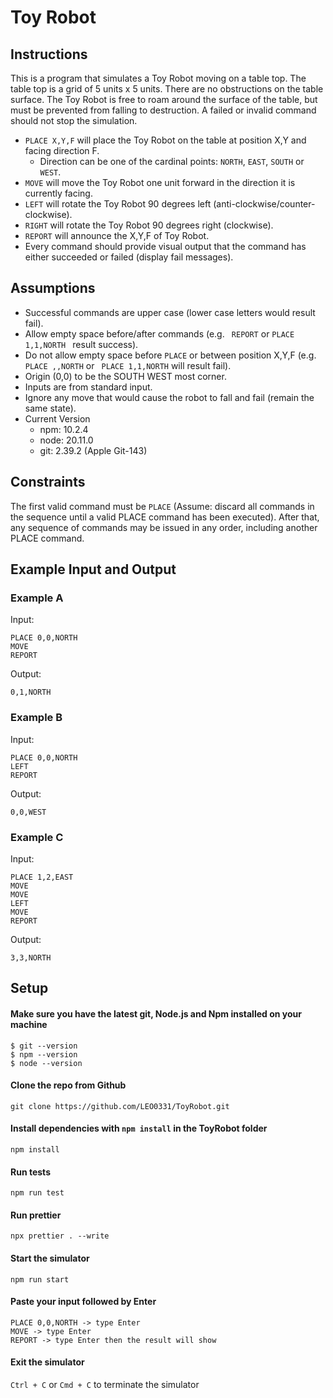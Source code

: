 # Toy Robot

## Instructions

This is a program that simulates a Toy Robot moving on a table top. The table top is a grid of 5 units x 5 units. There are no obstructions on the table surface. The Toy Robot is free to roam around the surface of the table, but must be prevented from falling to destruction. A failed or invalid command should not stop the simulation.

- `PLACE X,Y,F` will place the Toy Robot on the table at position X,Y and facing direction F.
  - Direction can be one of the cardinal points: `NORTH`, `EAST`, `SOUTH` or `WEST`.
- `MOVE` will move the Toy Robot one unit forward in the direction it is currently facing.
- `LEFT` will rotate the Toy Robot 90 degrees left (anti-clockwise/counter-clockwise).
- `RIGHT` will rotate the Toy Robot 90 degrees right (clockwise).
- `REPORT` will announce the X,Y,F of Toy Robot.
- Every command should provide visual output that the command has either succeeded or failed (display fail messages).

## Assumptions

- Successful commands are upper case (lower case letters would result fail).
- Allow empty space before/after commands (e.g. ` REPORT` or `PLACE 1,1,NORTH ` result success).
- Do not allow empty space before `PLACE` or between position X,Y,F (e.g. `PLACE ,,NORTH` or ` PLACE 1,1,NORTH` will result fail).
- Origin (0,0) to be the SOUTH WEST most corner.
- Inputs are from standard input.
- Ignore any move that would cause the robot to fall and fail (remain the same state).
- Current Version
  - npm: 10.2.4
  - node: 20.11.0
  - git: 2.39.2 (Apple Git-143)

## Constraints

The first valid command must be `PLACE` (Assume: discard all commands in the sequence until a valid PLACE command has been executed). After that, any sequence of commands may be issued in any order, including another PLACE command.

## Example Input and Output

### Example A

Input:

```
PLACE 0,0,NORTH
MOVE
REPORT
```

Output:

```
0,1,NORTH
```

### Example B

Input:

```
PLACE 0,0,NORTH
LEFT
REPORT
```

Output:

```
0,0,WEST
```

### Example C

Input:

```
PLACE 1,2,EAST
MOVE
MOVE
LEFT
MOVE
REPORT
```

Output:

```
3,3,NORTH
```

## Setup

#### Make sure you have the latest git, Node.js and Npm installed on your machine

```
$ git --version
$ npm --version
$ node --version
```

#### Clone the repo from Github

`git clone https://github.com/LEO0331/ToyRobot.git`

#### Install dependencies with `npm install` in the ToyRobot folder

`npm install`

#### Run tests

`npm run test`

#### Run prettier

`npx prettier . --write`

#### Start the simulator

`npm run start`

#### Paste your input followed by Enter

```
PLACE 0,0,NORTH -> type Enter
MOVE -> type Enter
REPORT -> type Enter then the result will show
```

#### Exit the simulator

`Ctrl + C` or `Cmd + C` to terminate the simulator
